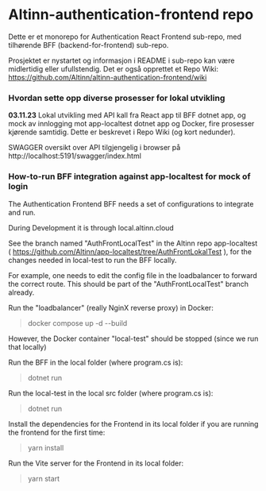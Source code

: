 # Altinn-authentication-frontend repo

Dette er et monorepo for Authentication React Frontend sub-repo, med tilhørende BFF (backend-for-frontend) sub-repo.

Prosjektet er nystartet og informasjon i README i sub-repo kan være midlertidig eller ufullstendig. Det er også opprettet et Repo Wiki: https://github.com/Altinn/altinn-authentication-frontend/wiki

### Hvordan sette opp diverse prosesser for lokal utvikling

<b>03.11.23</b>
Lokal utvikling med API kall fra React app til BFF dotnet app, og mock av innlogging mot app-localtest dotnet app og Docker, fire prosesser kjørende samtidig. Dette er beskrevet i Repo Wiki (og kort nedunder).

SWAGGER oversikt over API tilgjengelig i browser på
http://localhost:5191/swagger/index.html

### How-to-run BFF integration against app-localtest for mock of login

The Authentication Frontend BFF needs a set of configurations to integrate and run.

During Development it is through local.altinn.cloud

See the branch named "AuthFrontLocalTest" in the Altinn repo app-localtest ( https://github.com/Altinn/app-localtest/tree/AuthFrontLokalTest ), for the changes needed in local-test to run the BFF locally.

For example, one needs to edit the config file in the loadbalancer to forward the correct route. This should be part of the "AuthFrontLocalTest" branch already.

Run the "loadbalancer" (really NginX reverse proxy) in Docker:

> docker compose up -d --build

However, the Docker container "local-test" should be stopped (since we run that locally)

Run the BFF in the local folder (where program.cs is):

> dotnet run

Run the local-test in the local src folder (where program.cs is):

> dotnet run

Install the dependencies for the Frontend in its local folder if you are running the frontend for the first time:

> yarn install

Run the Vite server for the Frontend in its local folder:

> yarn start

